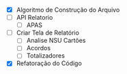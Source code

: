 - [x] Algoritmo de Construção do Arquivo 
- [ ] API Relatorio
	- [ ] APAS
- [ ] Criar Tela de Relatório
	- [ ] Analise NSU Cartões
	- [ ] Acordos
	- [ ] Totalizadores
- [x] Refatoração do Código 